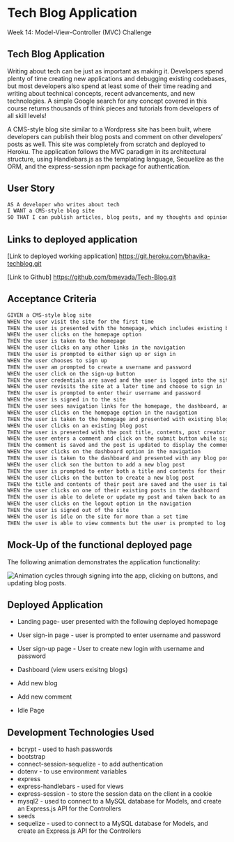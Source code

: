 # Tech Blog Application
Week 14: Model-View-Controller (MVC) Challenge

## Tech Blog Application

Writing about tech can be just as important as making it. Developers spend plenty of time creating new applications and debugging existing codebases, but most developers also spend at least some of their time reading and writing about technical concepts, recent advancements, and new technologies. A simple Google search for any concept covered in this course returns thousands of think pieces and tutorials from developers of all skill levels!

A CMS-style blog site similar to a Wordpress site has been built, where developers can publish their blog posts and comment on other developers’ posts as well. This site was completely from scratch and deployed to Heroku. The application follows the MVC paradigm in its architectural structure, using Handlebars.js as the templating language, Sequelize as the ORM, and the express-session npm package for authentication.

## User Story

```md
AS A developer who writes about tech
I WANT a CMS-style blog site
SO THAT I can publish articles, blog posts, and my thoughts and opinions
```

## Links to deployed application

[Link to deployed working application] https://git.heroku.com/bhavika-techblog.git

[Link to Github] https://github.com/bmevada/Tech-Blog.git



## Acceptance Criteria

```md
GIVEN a CMS-style blog site
WHEN the user visit the site for the first time
THEN the user is presented with the homepage, which includes existing blog posts if any have been posted; navigation links for the homepage and the dashboard; and the option to log in
WHEN the user clicks on the homepage option
THEN the user is taken to the homepage
WHEN the user clicks on any other links in the navigation
THEN the user is prompted to either sign up or sign in
WHEN the user chooses to sign up
THEN the user am prompted to create a username and password
WHEN the user click on the sign-up button
THEN the user credentials are saved and the user is logged into the site
WHEN the user revisits the site at a later time and choose to sign in
THEN the user is prompted to enter their username and password
WHEN the user is signed in to the site
THEN the user sees navigation links for the homepage, the dashboard, and the option to log out
WHEN the user clicks on the homepage option in the navigation
THEN the user is taken to the homepage and presented with existing blog posts that include the post title and the date created
WHEN the user clicks on an existing blog post
THEN the user is presented with the post title, contents, post creator’s username, and date created for that post and have the option to leave a comment
WHEN the user enters a comment and click on the submit button while signed in
THEN the comment is saved and the post is updated to display the comment, the comment creator’s username, and the date created
WHEN the user clicks on the dashboard option in the navigation
THEN the user is taken to the dashboard and presented with any blog posts I have already created and the option to add a new blog post
WHEN the user click son the button to add a new blog post
THEN the user is prompted to enter both a title and contents for their blog post
WHEN the user clicks on the button to create a new blog post
THEN the title and contents of their post are saved and the user is taken back to an updated dashboard with their new blog post
WHEN the user clicks on one of their existing posts in the dashboard
THEN the user is able to delete or update my post and taken back to an updated dashboard
WHEN the user clicks on the logout option in the navigation
THEN the user is signed out of the site
WHEN the user is idle on the site for more than a set time
THEN the user is able to view comments but the user is prompted to log in again before the user can add, update, or delete comments
```

## Mock-Up of the functional deployed page

The following animation demonstrates the application functionality:

![Animation cycles through signing into the app, clicking on buttons, and updating blog posts.](./Assets/14-mvc-homework-demo-01.gif) 

## Deployed Application

 - Landing page- user presented with the following deployed homepage


 - User sign-in page  - user is prompted to enter username and password


 - User sign-up page - User to create new login with username and password


 - Dashboard (view users exisitng blogs)

 - Add new blog

 - Add new comment

 - Idle Page


## Development Technologies Used
- bcrypt - used to hash passwords
- bootstrap
- connect-session-sequelize - to add authentication
- dotenv - to use environment variables
- express
- express-handlebars - used for views
- express-session - to store the session data on the client in a cookie
- mysql2 - used to connect to a MySQL database for Models, and create an Express.js API for the Controllers
- seeds
- sequelize - used to connect to a MySQL database for Models, and create an Express.js API for the Controllers


